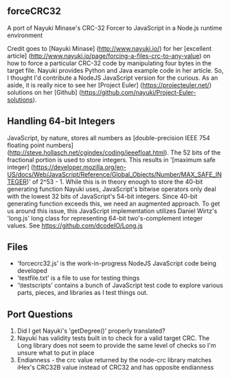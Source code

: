 ## forceCRC32

A port of Nayuki Minase's CRC-32 Forcer to JavaScript in a Node.js runtime environment

Credit goes to [Nayuki Minase] (http://www.nayuki.io/) for her [excellent article] (http://www.nayuki.io/page/forcing-a-files-crc-to-any-value)
on how to force a particular CRC-32 code by manipulating four bytes in the target file. Nayuki provides Python and Java example
code in her article. So, I thought I'd contribute a NodeJS JavaScript version for the curious. As an aside, it is really nice to
see her [Project Euler] (https://projecteuler.net/) solutions on her [Github] (https://github.com/nayuki/Project-Euler-solutions).

## Handling 64-bit Integers

JavaScript, by nature, stores all numbers as [double-precision IEEE 754 floating point numbers] (http://steve.hollasch.net/cgindex/coding/ieeefloat.html). The 52 bits of the
fractional portion is used to store integers. This results in '[maximum safe integer] (https://developer.mozilla.org/en-US/docs/Web/JavaScript/Reference/Global_Objects/Number/MAX_SAFE_INTEGER)' of
2^53 - 1. While this is in theory enough to store the 40-bit generating function Nayuki uses, JavaScript's bitwise operators
only deal with the lowest 32 bits of JavaScript's 54-bit integers. Since 40-bit generating function exceeds this, we need
an augmented approach. To get us around this issue, this JavaScript implementation utilizes Daniel Wirtz's 'long.js' long class
for representing 64-bit two's-complement integer values. See https://github.com/dcodeIO/Long.js

## Files

* 'forcecrc32.js' is the work-in-progress NodeJS JavaScript code being developed
* 'testfile.txt' is a file to use for testing things
* '\testscripts' contains a bunch of JavaScript test code to explore various parts, pieces, and libraries as I
test things out.

## Port Questions

1. Did I get Nayuki's 'getDegree()' properly translated?
1. Nayuki has validity tests built in to check for a valid target CRC. The Long library does not seem to provide the same
level of checks so I'm unsure what to put in place
1. Endianness - the crc value returned by the node-crc library matches iHex's CRC32B value instead of CRC32 and has opposite endianness


